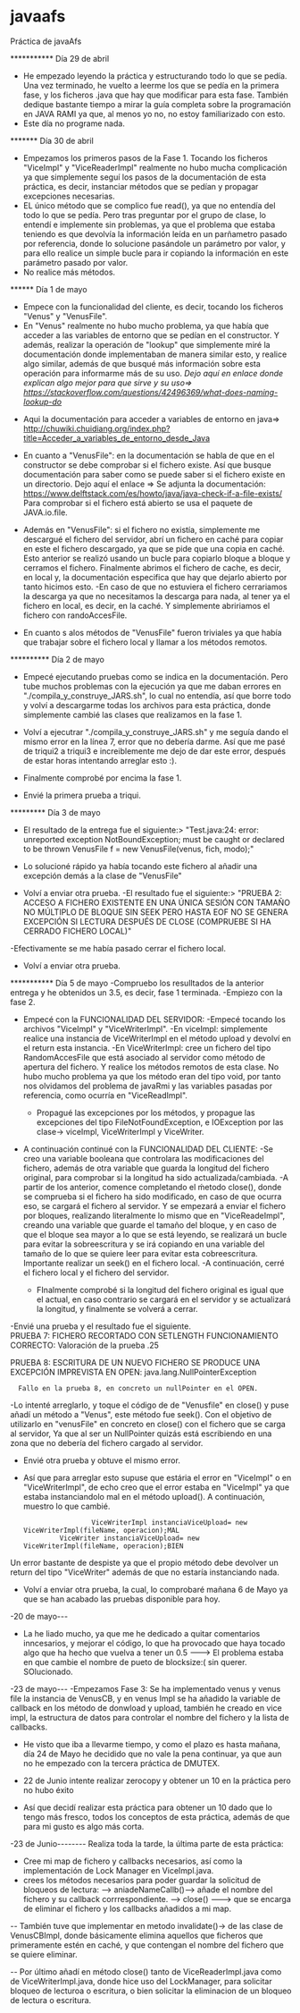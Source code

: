 # javaafs
Práctica de javaAfs

*********** Día 29  de abril
- He empezado leyendo la práctica y estructurando todo lo que se pedía.
Una vez terminado, he vuelto a leerme los que se pedía en la primera fase, y los ficheros .java
que hay que modificar para esta fase. 
También dedique bastante tiempo a mirar la guía completa sobre la programación en JAVA RAMI ya que, al menos yo no, no estoy familiarizado con esto.
- Este día no programe nada.

******* Día 30 de abril
- Empezamos los primeros pasos  de la Fase 1. Tocando los ficheros "ViceImpl" y "ViceReaderImpl"
realmente no hubo mucha complicación ya que simplemente seguí los pasos de la documentación de
esta práctica, es decir, instanciar métodos que se pedían  y propagar excepciones necesarias.
- EL único método que se complico fue read(), ya que no entendía del todo lo que se pedía.
Pero tras preguntar por el grupo de clase, lo entendí e implemente sin problemas, ya que el 
problema que estaba teniendo es que devolvía la información leída en un parñametro pasado por referencia, donde lo solucione pasándole un parámetro por valor, y para ello realice un simple 
bucle para ir copiando la información en este parámetro pasado por valor.
- No realice más métodos.

****** Día 1 de mayo 
- Empece con la funcionalidad del cliente, es decir, tocando los ficheros "Venus" y "VenusFile".
- En "Venus" realmente no hubo mucho problema, ya que había que acceder a las variables de entorno
que se pedían en el constructor.  Y además, realizar la operación de "lookup" que simplemente miré
la documentación donde implementaban de manera similar esto, y realice algo similar, además de que 
busqué más información sobre esta operación para informarme más de su uso.
*Dejo aquí en enlace donde explican algo mejor para que sirve y su uso=> https://stackoverflow.com/questions/42496369/what-does-naming-lookup-do*
* Aqui la documentación para acceder a variables de entorno en java=> http://chuwiki.chuidiang.org/index.php?title=Acceder_a_variables_de_entorno_desde_Java

- En cuanto a "VenusFile": en la documentación se habla de que en el constructor se debe comprobar 
si el fichero existe. Así que busque documentación para saber como se puede saber si el fichero existe en un directorio. Dejo aquí el enlace => Se adjunta la documentación: https://www.delftstack.com/es/howto/java/java-check-if-a-file-exists/
Para comprobar si el fichero está abierto se usa el paquete de JAVA.io.file.

- Además en "VenusFile": si el fichero no existía, simplemente me descargué el fichero del servidor, abrí un fichero en caché para copiar en este el fichero descargado, ya que se pide que
una copia en caché. Esto anterior se realizó usando un bucle para copiarlo bloque a bloque y cerramos el fichero.
Finalmente abrimos el fichero de cache, es decir, en local y, la documentación especifica que hay
que dejarlo abierto por tanto hicimos esto.
-En caso de que no estuviera el fichero cerrariamos la descarga ya que no necesitamos la descarga
para nada, al tener ya el fichero en local, es decir, en la caché. Y simplemente abririamos el fichero con randoAccesFile.
- En cuanto s alos métodos de "VenusFile" fueron triviales ya que había que trabajar sobre el
fichero local y llamar a los métodos remotos.

********** Día 2 de mayo
- Empecé ejecutando pruebas como se indica en la documentación. Pero tube muchos problemas con la ejecución  ya que me daban errores en "./compila_y_construye_JARS.sh", lo cual no entendía, así que borre todo y volví a descargarme todas los archivos para esta práctica, donde simplemente 
cambié las clases que realizamos en la fase 1. 
- Volví a ejecutrar "./compila_y_construye_JARS.sh" y me seguía dando el mismo error en la línea 7,
error que no debería darme. Así que me pasé de triqui2 a triqui3 e increiblemente me dejo de dar este error, después de estar horas intentando arreglar esto :).

- Finalmente comprobé por encima la fase 1.
- Envié la primera prueba a triqui.

********* Día 3 de mayo
- El resultado de la entrega fue el siguiente:>
"Test.java:24: error: unreported exception NotBoundException; must be caught or declared to be thrown
            VenusFile f = new VenusFile(venus, fich, modo);"
            
- Lo solucioné rápido ya había tocando este fichero al añadir una excepción demás a la clase de "VenusFile"
- Volví a enviar otra prueba.
-El resultado fue el siguiente:>
"PRUEBA 2: ACCESO A FICHERO EXISTENTE EN UNA ÚNICA SESIÓN CON TAMAÑO NO MÚLTIPLO DE BLOQUE SIN SEEK PERO HASTA EOF 
	 NO SE GENERA EXCEPCIÓN SI LECTURA DESPUÉS DE CLOSE (COMPRUEBE SI HA CERRADO FICHERO LOCAL)"
	 
-Efectivamente se me había pasado cerrar el fichero local.
- Volví a enviar otra prueba.

*********** Día 5 de mayo
-Compruebo los resulltados de la anterior entrega y he obtenidos un 3.5, es decir, fase 1 terminada.
-Empiezo con la fase 2.
- Empecé con la FUNCIONALIDAD DEL SERVIDOR:
	-Empecé tocando los archivos "ViceImpl" y "ViceWriterImpl".
		-En viceImpl: simplemente realice una instancia de ViceWriterImpl en el método upload y devolví en el return esta instancia.
		-En ViceWriterImpl: cree un fichero del tipo RandomAccesFile que está asociado al servidor como método de apertura del fichero. 
		Y realice los métodos remotos de esta clase. No hubo mucho problema ya que los método eran del tipo void, por tanto nos olvidamos del problema de javaRmi y las variables pasadas por referencia, como ocurría en "ViceReadImpl".
	- Propagué las excepciones por los métodos, y propague las excepciones del tipo FileNotFoundException, e IOException por las clase-> viceImpl, ViceWriterImpl y ViceWriter.

- A continuación continué con la FUNCIONALIDAD DEL CLIENTE:
	-Se creo una variable booleana que controlara las modificaciones del fichero, además de otra variable que guarda la longitud del fichero original, para comprobar si la longitud ha sido actualizada/cambiada.
	-A partir de los anterior, comence completando el ḿetodo close(), donde se comprueba si el fichero ha sido modificado, en caso de que ocurra eso, se cargará el fichero al servidor.
	Y se empezará a enviar el fichero por bloques, realizando literalmente lo mismo que en "ViceReadeImpl", creando una variable que guarde el tamaño del bloque, y en caso de que el bloque sea mayor a lo que se está leyendo,
	se realizará un bucle para evitar la sobreescritura y se irá copiando en una variable del tamaño de lo que se quiere leer para evitar esta cobreescritura. Importante realizar un seek() en el fichero local.
	-A continuación, cerré el fichero local y el fichero del servidor. 
	- FInalmente comprobé si la longitud del fichero original es igual que el actual, en caso contrario se cargará en el servidor y se actualizará la longitud, y finalmente se volverá a cerrar.
	
-Envié una prueba y el resultado fue el siguiente.  
PRUEBA 7: FICHERO RECORTADO CON SETLENGTH
	 FUNCIONAMIENTO CORRECTO: Valoración de la prueba  .25

PRUEBA 8: ESCRITURA DE UN NUEVO FICHERO
	  SE PRODUCE UNA EXCEPCIÓN IMPREVISTA EN OPEN: java.lang.NullPointerException
	  
	  Fallo en la prueba 8, en concreto un nullPointer en el OPEN. 
-Lo intenté arreglarlo, y toque el código de de "Venusfile" en close() y puse añadí un método a "Venus", este método fue seek(). Con el objetivo de utilizarlo en "venusFile" en concreto en close() con el fichero que se carga al servidor,
Ya que al ser un NullPointer quizás está escribiendo en una zona que no debería del fichero cargado al servidor.

- Envié otra prueba y obtuve el mismo error.
 - Así que para arreglar esto supuse que estária el error en "ViceImpl" o en "ViceWriterImpl", de echo creo que el error estaba en "ViceImpl" ya que estaba instanciandolo mal en el método upload(). A continuación, muestro lo que cambié.
 		    	
 		    	    	ViceWriterImpl instanciaViceUpload= new ViceWriterImpl(fileName, operacion);MAL
				ViceWriter instanciaViceUpload= new ViceWriterImpl(fileName, operacion);BIEN		
Un error bastante de despiste ya que el propio método debe devolver un return del tipo "ViceWriter" además de que no estaría instanciando nada.

- Volví a enviar otra prueba, la cual, lo comprobaré mañana 6 de Mayo ya que se han acabado las pruebas disponible para hoy.

-20 de mayo---
- La he liado mucho, ya que me he dedicado a quitar comentarios inncesarios, y mejorar el código, lo que ha provocado que haya tocado algo que ha hecho que vuelva a tener un 0.5
---> El problema estaba en que cambie el nombre de pueto de blocksize:( sin querer. SOlucionado.
 		 

-23 de mayo---
-Empezamos Fase 3: Se ha implementado venus y venus file la instancia de VenusCB, y en venus Impl se ha añadido la variable de callback en los método de donwload y upload, también he creado en 
vice impl, la estructura de datos para controlar el nombre del fichero y la lista de callbacks.
- He visto que iba a llevarme tiempo, y como el plazo es hasta mañana, día 24 de Mayo he decidido que no vale la pena continuar, ya que aun no he empezado con la tercera práctica de DMUTEX.

- 22 de Junio intente realizar zerocopy y obtener un 10 en la práctica pero no hubo éxito
- Así que decidí realizar esta práctica para obtener un 10 dado que lo tengo más fresco, todos los conceptos de esta práctica, además de que para mi gusto es algo más corta. 

-23 de Junio--------
Realiza toda la tarde, la última parte de esta práctica:
- Cree mi map de fichero y callbacks necesarios, así como la implementación de Lock Manager en 
ViceImpl.java.
- crees los métodos necesarios para poder guardar la solicitud de bloqueos de lectura:
	--> aniadeNameCallb()--> añade el nombre del fichero y su callback corrrespondiente.
	--> close() ---> que se encarga de eliminar el fichero y los callbacks añadidos a mi map.
	
	
-- También tuve que implementar en metodo invalidate()-> de las clase de VenusCBImpl, donde básicamente elimina aquellos que ficheros que primeramente estén en caché, y que contengan el nombre del fichero que se quiere eliminar.

-- Por último añadí en método close() tanto de ViceReaderImpl.java como de ViceWriterImpl.java, 
donde hice uso del LockManager, para solicitar bloqueo de lecturoa o escritura, o bien solicitar
la eliminacion de un bloqueo de lectura o escritura.
